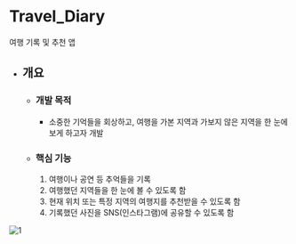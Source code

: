 # Travel_Diary
여행 기록 및 추천 앱

* ## 개요 ##
   * ### 개발 목적 ###
     * 소중한 기억들을 회상하고, 여행을 가본 지역과 가보지 않은 지역을 한 눈에 보게 하고자 개발
   
   * ### 핵심 기능 ###
     1. 여행이나 공연 등 추억들을 기록
     2. 여행했던 지역들을 한 눈에 볼 수 있도록 함
     3. 현재 위치 또는 특정 지역의 여행지를 추천받을 수 있도록 함
     4. 기록했던 사진을 SNS(인스타그램)에 공유할 수 있도록 함
   
   
![1](https://user-images.githubusercontent.com/81809891/130806204-95c96a60-b6ab-4b4f-966f-0a71b4ac52e5.GIF)


